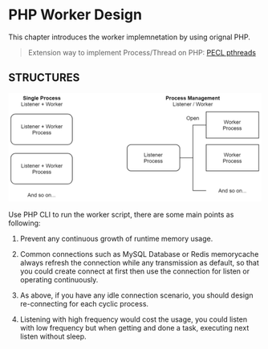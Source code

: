 PHP Worker Design
=================

This chapter introduces the worker implemnetation by using orignal PHP.

> Extension way to implement Process/Thread on PHP: [PECL pthreads](http://php.net/manual/en/class.thread.php)

STRUCTURES
----------

<img src="https://raw.githubusercontent.com/yidas/php-design-patterns/master/worker/structure-types.png" />

Use PHP CLI to run the worker script, there are some main points as following:

1. Prevent any continuous growth of runtime memory usage.

2. Common connections such as MySQL Database or Redis memorycache always refresh the connection while any transmission as default, so that you could create connect at first then use the connection for listen or operating continuously.

3. As above, if you have any idle connection scenario, you should design re-connecting for each cyclic process.

4. Listening with high frequency would cost the usage, you could listen with low frequency but when getting and done a task, executing next listen without sleep.

